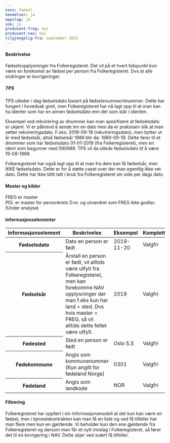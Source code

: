 ```yaml
---
navn: Fødsel
hendelser: ja
oppslag: ja
sok: ja
produsent-freg: nei
produsent-nav: nei
tilgjengelig-fra: september 2019
---
```


#### Beskrivelse
Fødselsopplysninger fra Folkeregisteret. Det vil på et hvert tidspunkt kun være en forekomst av fødsel per person fra Folkeregisteret.
Dvs at alle endringer er korrigeringer.

##### TPS
TPS utleder i dag fødselsdato basert på fødselsnummer/dnummer. Dette har fungert i hovedsak greit, men Folkeregisteret har nå lagt opp til at man kan ha identer som har en annen fødselsdato enn det som står i identen.

Eksempel ved rekvirering av dnummer kan man spesifisere at fødselsdato er ukjent. 
Vi er påkrevd å sende inn en dato men da er praksisen slik at man setter rekvireringsdato. 
F.eks: 2019-09-19 (rekvireringsdato), men bytter ut år med fødselsår, altså fødselsår 1989 blir da: 1989-09-19. Dette fører til et dnummer som har fødselsdato 01-01-2019 (fra Folkeregisteret), men en ident som begynner med 590989. 
TPS vil da utlede fødselsdato til å være 19-09-1989.

Folkeregisteret har også lagt opp til at man fra dem kan få fødselsår, men IKKE fødselsdato. Dette er for å støtte caset over der man egentlig ikke vet dato.
Dette har ikke blitt tatt i bruk fra Folkeregisteret sin side per dags dato.


#### Master og kilder

FREG er master  
PDL er master for personkrets D.nr. og utvandret som FREG ikke godtar. (Under analyse)

#### Informasjonselementer
<table class="table">
    <thead>
        <tr>
            <th>Informasjonselement</th>
            <th>Beskrivelse</th>
            <th>Eksempel</th>
            <th>Kompletthet</th>
          <th>Kvalitet</th>
        </tr>
    </thead>
    <tbody>
      <tr>
        <th scope="row">Fødselsdato</th>
        <td>Dato en person er født</td>
        <td>2019-11-20</td>
        <td>Valgfri</td>
        <td></td>
      </tr>
      <tr>
        <th scope="row">Fødselsår</th>
        <td>Årstall en person er født, vil alltids være utfylt fra Folkeregisteret, men kan forekomme NAV opplysninger der man f.eks kun har land + sted. Dvs hvis master = FREG, så vil alltids dette feltet være utfylt.</td>
        <td>2019</td>
        <td>Valgfri</td>
        <td></td>
      </tr>
      <tr>
        <th scope="row">Fødested</th>
        <td>Sted en person er født</td>
        <td>Oslo S.S</td>
        <td>Valgfri</td>
        <td></td>
      </tr>
      <tr>
        <th scope="row">Fødekommune</th>
        <td>Angis som kommunenummer (Kun angitt for fødeland Norge)</td>
        <td>0301</td>
        <td>Valgfri</td>
        <td></td>
      </tr>
      <tr>
        <th scope="row">Fødeland</th>
        <td>Angis som landkode</td>
        <td>NOR</td>
        <td>Valgfri</td>
        <td></td>
      </tr>
  </tbody>
</table>

#### Filtrering
Folkeregisteret har oppført i sin informasjonsmodell at det kun kan være en fødsel, men i tjenestekontrakten kan man få en liste og ved få tilfeller har man flere men kun en gjeldende.
Vi beholder kun den ene gjeldende fra Folkeregisteret og dersom man får et nytt innslag i Folkeregisteret, så fører det til en korrigering i NAV. Dette skjer ved svært få tilfeller. 
